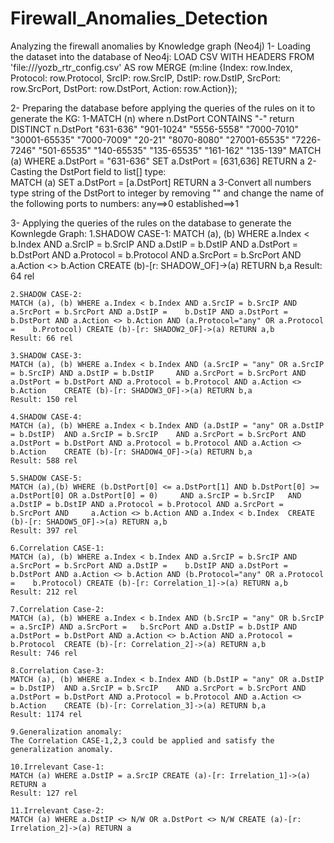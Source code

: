 # Firewall_Anomalies_Detection
Analyzing the firewall anomalies by Knowledge graph (Neo4j) 
1- Loading the dataset into the database of Neo4j:
LOAD CSV WITH HEADERS FROM 'file:///yozb_rtr_config.csv' AS row 
MERGE (m:line {Index: row.Index, Protocol: row.Protocol, SrcIP: row.SrcIP, DstIP: row.DstIP, SrcPort: row.SrcPort, DstPort: row.DstPort, Action: row.Action});

2- Preparing the database before applying the queries of the rules on it to generate the KG:
	1-MATCH (n) where n.DstPort CONTAINS "-" return DISTINCT n.DstPort
"631-636"
"901-1024"
"5556-5558"
"7000-7010"
"30001-65535"
"7000-7009"
"20-21"
"8070-8080"
"27001-65535"
"7226-7246"
"501-65535"
"140-65535"
"135-65535"
"161-162"
"135-139"
	MATCH (a) WHERE a.DstPort = "631-636" 
	SET a.DstPort = [631,636]
	RETURN a
	2-Casting the DstPort field to list[] type: 	
	MATCH (a) 
	SET a.DstPort = [a.DstPort]
	RETURN a
	3-Convert all numbers type string of the DstPort to integer by removing "" and change the name of the 	following  ports to numbers: 
	any==>0
	established==>1
	
3- Applying the queries of the rules on the database to generate the Kownlegde Graph:
	1.SHADOW CASE-1:
	MATCH (a), (b) WHERE a.Index < b.Index AND a.SrcIP = b.SrcIP AND a.DstIP = b.DstIP AND a.DstPort = 	b.DstPort AND a.Protocol = b.Protocol AND a.SrcPort = b.SrcPort AND a.Action <> b.Action CREATE (b)-[r: 	SHADOW_OF]->(a)  RETURN b,a 
	Result: 64 rel

	2.SHADOW CASE-2:
	MATCH (a), (b) WHERE a.Index < b.Index AND a.SrcIP = b.SrcIP AND a.SrcPort = b.SrcPort AND a.DstIP = 	b.DstIP AND a.DstPort = b.DstPort AND a.Action <> b.Action AND (a.Protocol="any" OR a.Protocol = 	b.Protocol) CREATE (b)-[r: SHADOW2_OF]->(a) RETURN a,b
	Result: 66 rel

	3.SHADOW CASE-3:
	MATCH (a), (b) WHERE a.Index < b.Index AND (a.SrcIP = "any" OR a.SrcIP = b.SrcIP) AND a.DstIP = b.DstIP 	AND a.SrcPort = b.SrcPort AND a.DstPort = b.DstPort AND a.Protocol = b.Protocol AND a.Action <> b.Action 	CREATE (b)-[r: SHADOW3_OF]->(a) RETURN b,a
	Result: 150 rel

	4.SHADOW CASE-4:
	MATCH (a), (b) WHERE a.Index < b.Index AND (a.DstIP = "any" OR a.DstIP = b.DstIP)  AND a.SrcIP = b.SrcIP 	AND a.SrcPort = b.SrcPort AND a.DstPort = b.DstPort AND a.Protocol = b.Protocol AND a.Action <> b.Action 	CREATE (b)-[r: SHADOW4_OF]->(a) RETURN b,a	
	Result: 588 rel

	5.SHADOW CASE-5:
	MATCH (a),(b) WHERE (b.DstPort[0] <= a.DstPort[1] AND b.DstPort[0] >= a.DstPort[0] OR a.DstPort[0] = 0) 	AND a.SrcIP = b.SrcIP 	AND a.DstIP = b.DstIP AND a.Protocol = b.Protocol AND a.SrcPort = b.SrcPort AND 	a.Action <> b.Action AND a.Index < b.Index  CREATE (b)-[r: SHADOW5_OF]->(a) RETURN a,b
	Result: 397 rel

	6.Correlation CASE-1:
	MATCH (a), (b) WHERE a.Index < b.Index AND a.SrcIP = b.SrcIP AND a.SrcPort = b.SrcPort AND a.DstIP = 	b.DstIP AND a.DstPort = b.DstPort AND a.Action <> b.Action AND (b.Protocol="any" OR a.Protocol = 	b.Protocol) CREATE (b)-[r: Correlation_1]->(a) RETURN a,b
	Result: 212 rel

	7.Correlation Case-2:
	MATCH (a), (b) WHERE a.Index < b.Index AND (b.SrcIP = "any" OR b.SrcIP = a.SrcIP) AND a.SrcPort = 	b.SrcPort AND a.DstIP = b.DstIP AND a.DstPort = b.DstPort AND a.Action <> b.Action AND a.Protocol = 	b.Protocol  CREATE (b)-[r: Correlation_2]->(a) RETURN a,b
	Result: 746 rel

	8.Correlation Case-3:
	MATCH (a), (b) WHERE a.Index < b.Index AND (b.DstIP = "any" OR a.DstIP = b.DstIP)  AND a.SrcIP = b.SrcIP 	AND a.SrcPort = b.SrcPort AND a.DstPort = b.DstPort AND a.Protocol = b.Protocol AND a.Action <> b.Action 	CREATE (b)-[r: Correlation_3]->(a) RETURN b,a
	Result: 1174 rel

	9.Generalization anomaly:
	The Correlation CASE-1,2,3 could be applied and satisfy the generalization anomaly.

	10.Irrelevant Case-1:
	MATCH (a) WHERE a.DstIP = a.SrcIP CREATE (a)-[r: Irrelation_1]->(a) RETURN a
	Result: 127 rel

	11.Irrelevant Case-2:
	MATCH (a) WHERE a.DstIP <> N/W OR a.DstPort <> N/W CREATE (a)-[r: Irrelation_2]->(a) RETURN a
	
	
	
	
